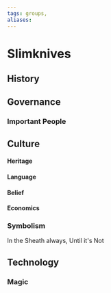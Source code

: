 ```yaml
---
tags: groups, 
aliases:
---
```


# Slimknives
## History
## Governance
### Important People
## Culture
#### Heritage
#### Language
#### Belief
#### Economics
### Symbolism
In the Sheath always, Until it's Not
## Technology
### Magic